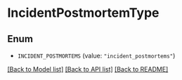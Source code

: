 # IncidentPostmortemType

## Enum


* `INCIDENT_POSTMORTEMS` (value: `"incident_postmortems"`)


[[Back to Model list]](../README.md#documentation-for-models) [[Back to API list]](../README.md#documentation-for-api-endpoints) [[Back to README]](../README.md)


